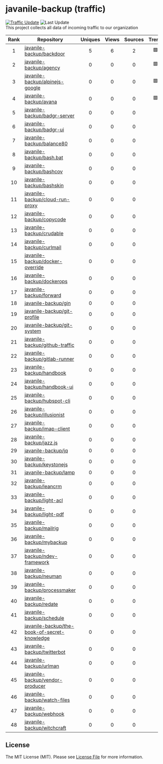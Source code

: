 # javanile-backup (traffic)
[![Traffic Update](https://github.com/javanile/github-traffic/actions/workflows/update.yml/badge.svg)](https://github.com/javanile/github-traffic/actions/workflows/update.yml)
![Last Update](https://img.shields.io/badge/Last%20Update-2022--11--13%2008%3A31%3A05%20UTC-blue)  
This project collects all data of incoming traffic to our organization  

| Rank | Repository | Uniques | Views | Sources | Trend |
|:----:|------------|:-----:|:-------:|:-------:|:-----:|
| 1 | [javanile-backup/backdoor](https://github.com/javanile-backup/backdoor) | 5 | 6 | 2 | 🟩 |
| 2 | [javanile-backup/agency](https://github.com/javanile-backup/agency) | 0 | 0 | 0 | 🟥 |
| 3 | [javanile-backup/alpinejs-google](https://github.com/javanile-backup/alpinejs-google) | 0 | 0 | 0 | 🟥 |
| 4 | [javanile-backup/avana](https://github.com/javanile-backup/avana) | 0 | 0 | 0 | 🟥 |
| 5 | [javanile-backup/badgr-server](https://github.com/javanile-backup/badgr-server) | 0 | 0 | 0 |  |
| 6 | [javanile-backup/badgr-ui](https://github.com/javanile-backup/badgr-ui) | 0 | 0 | 0 |  |
| 7 | [javanile-backup/balance80](https://github.com/javanile-backup/balance80) | 0 | 0 | 0 |  |
| 8 | [javanile-backup/bash.bat](https://github.com/javanile-backup/bash.bat) | 0 | 0 | 0 |  |
| 9 | [javanile-backup/bashcov](https://github.com/javanile-backup/bashcov) | 0 | 0 | 0 |  |
| 10 | [javanile-backup/bashskin](https://github.com/javanile-backup/bashskin) | 0 | 0 | 0 |  |
| 11 | [javanile-backup/cloud-run-proxy](https://github.com/javanile-backup/cloud-run-proxy) | 0 | 0 | 0 |  |
| 12 | [javanile-backup/copycode](https://github.com/javanile-backup/copycode) | 0 | 0 | 0 |  |
| 13 | [javanile-backup/crudable](https://github.com/javanile-backup/crudable) | 0 | 0 | 0 |  |
| 14 | [javanile-backup/curlmail](https://github.com/javanile-backup/curlmail) | 0 | 0 | 0 |  |
| 15 | [javanile-backup/docker-override](https://github.com/javanile-backup/docker-override) | 0 | 0 | 0 |  |
| 16 | [javanile-backup/dockerops](https://github.com/javanile-backup/dockerops) | 0 | 0 | 0 |  |
| 17 | [javanile-backup/forward](https://github.com/javanile-backup/forward) | 0 | 0 | 0 |  |
| 18 | [javanile-backup/gin](https://github.com/javanile-backup/gin) | 0 | 0 | 0 |  |
| 19 | [javanile-backup/git-profile](https://github.com/javanile-backup/git-profile) | 0 | 0 | 0 |  |
| 20 | [javanile-backup/git-system](https://github.com/javanile-backup/git-system) | 0 | 0 | 0 |  |
| 21 | [javanile-backup/github-traffic](https://github.com/javanile-backup/github-traffic) | 0 | 0 | 0 |  |
| 22 | [javanile-backup/gitlab-runner](https://github.com/javanile-backup/gitlab-runner) | 0 | 0 | 0 |  |
| 23 | [javanile-backup/handbook](https://github.com/javanile-backup/handbook) | 0 | 0 | 0 |  |
| 24 | [javanile-backup/handbook-ui](https://github.com/javanile-backup/handbook-ui) | 0 | 0 | 0 |  |
| 25 | [javanile-backup/hubspot-cli](https://github.com/javanile-backup/hubspot-cli) | 0 | 0 | 0 |  |
| 26 | [javanile-backup/illusionist](https://github.com/javanile-backup/illusionist) | 0 | 0 | 0 |  |
| 27 | [javanile-backup/imap-client](https://github.com/javanile-backup/imap-client) | 0 | 0 | 0 |  |
| 28 | [javanile-backup/jazz.js](https://github.com/javanile-backup/jazz.js) | 0 | 0 | 0 |  |
| 29 | [javanile-backup/jq](https://github.com/javanile-backup/jq) | 0 | 0 | 0 |  |
| 30 | [javanile-backup/keystonejs](https://github.com/javanile-backup/keystonejs) | 0 | 0 | 0 |  |
| 31 | [javanile-backup/lamp](https://github.com/javanile-backup/lamp) | 0 | 0 | 0 |  |
| 32 | [javanile-backup/leancrm](https://github.com/javanile-backup/leancrm) | 0 | 0 | 0 |  |
| 33 | [javanile-backup/light-acl](https://github.com/javanile-backup/light-acl) | 0 | 0 | 0 |  |
| 34 | [javanile-backup/light-pdf](https://github.com/javanile-backup/light-pdf) | 0 | 0 | 0 |  |
| 35 | [javanile-backup/mailrig](https://github.com/javanile-backup/mailrig) | 0 | 0 | 0 |  |
| 36 | [javanile-backup/mybackup](https://github.com/javanile-backup/mybackup) | 0 | 0 | 0 |  |
| 37 | [javanile-backup/ndev-framework](https://github.com/javanile-backup/ndev-framework) | 0 | 0 | 0 |  |
| 38 | [javanile-backup/neuman](https://github.com/javanile-backup/neuman) | 0 | 0 | 0 |  |
| 39 | [javanile-backup/processmaker](https://github.com/javanile-backup/processmaker) | 0 | 0 | 0 |  |
| 40 | [javanile-backup/redate](https://github.com/javanile-backup/redate) | 0 | 0 | 0 |  |
| 41 | [javanile-backup/schedule](https://github.com/javanile-backup/schedule) | 0 | 0 | 0 |  |
| 42 | [javanile-backup/the-book-of-secret-knowledge](https://github.com/javanile-backup/the-book-of-secret-knowledge) | 0 | 0 | 0 |  |
| 43 | [javanile-backup/twitterbot](https://github.com/javanile-backup/twitterbot) | 0 | 0 | 0 |  |
| 44 | [javanile-backup/urlman](https://github.com/javanile-backup/urlman) | 0 | 0 | 0 |  |
| 45 | [javanile-backup/vendor-producer](https://github.com/javanile-backup/vendor-producer) | 0 | 0 | 0 |  |
| 46 | [javanile-backup/watch-files](https://github.com/javanile-backup/watch-files) | 0 | 0 | 0 |  |
| 47 | [javanile-backup/webhook](https://github.com/javanile-backup/webhook) | 0 | 0 | 0 |  |
| 48 | [javanile-backup/witchcraft](https://github.com/javanile-backup/witchcraft) | 0 | 0 | 0 |  |
## License
The MIT License (MIT). Please see [License File](LICENSE) for more information.
